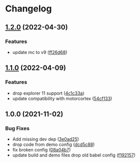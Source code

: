 # Changelog

## [1.2.0](https://github.com/kissmybutton/motorcortex-youtube/compare/v1.1.0...v1.2.0) (2022-04-30)


### Features

* update mc to v9 ([ff26d68](https://github.com/kissmybutton/motorcortex-youtube/commit/ff26d686ce3cf33cabbc74273a2f2bbd2af4454d))

## [1.1.0](https://github.com/kissmybutton/motorcortex-youtube/compare/v1.0.0...v1.1.0) (2022-04-09)


### Features

* drop explorer 11 support ([4c1c33a](https://github.com/kissmybutton/motorcortex-youtube/commit/4c1c33ac1c8cf4ca41016621040428ebebdf329f))
* update compatibility with motorcortex ([54cf133](https://github.com/kissmybutton/motorcortex-youtube/commit/54cf133db10670530d6cb68888c4e11c0dd6c8a7))

## 1.0.0 (2021-11-02)


### Bug Fixes

* Add missing dev dep ([3e0ad25](https://www.github.com/kissmybutton/motorcortex-youtube/commit/3e0ad251dccd7e6d70cd1d3c04d4d966b58278f2))
* drop code from demo config ([dcd5c88](https://www.github.com/kissmybutton/motorcortex-youtube/commit/dcd5c888e8fef9d9c240efc0d715689d9d585aea))
* fix broken config ([08a04b7](https://www.github.com/kissmybutton/motorcortex-youtube/commit/08a04b7ea104365a8068545fa78022ff43825692))
* update build and demo files drop old babel config ([f192157](https://www.github.com/kissmybutton/motorcortex-youtube/commit/f19215796c1c17adf04dfc439eac723fd319433b))
